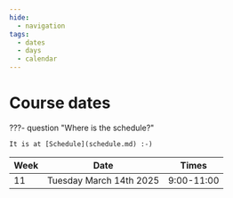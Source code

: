 ```yaml
---
hide:
  - navigation
tags:
  - dates
  - days
  - calendar
---
```


# Course dates

???- question "Where is the schedule?"

    It is at [Schedule](schedule.md) :-)

Week|Date                     |Times
----|-------------------------|----------
11  |Tuesday March 14th 2025  |9:00-11:00

